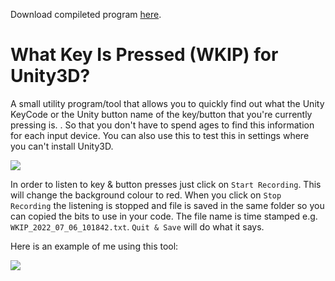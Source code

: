 Download compileted program [here](https://github.com/JAQuent/WKIP/releases/download/v1.0/WKIPv1.0.zip). 

# What Key Is Pressed (WKIP) for Unity3D?
A small utility program/tool that allows you to quickly find out what the Unity KeyCode or the Unity button name of the key/button that you're currently pressing is. . So that you don't have to spend ages to find this information for each input device. You can also use this to test this in settings where you can't install Unity3D. 

![](images/screen1.png)

In order to listen to key & button presses just click on `Start Recording`. This will change the background colour to red. When you click on `Stop Recording` the listening is stopped and file is saved in the same folder so you can copied the bits to use in your code. The file name is time stamped e.g. `WKIP_2022_07_06_101842.txt`. `Quit & Save` will do what it says.  

Here is an example of me using this tool:

![](images/screen2.png)

